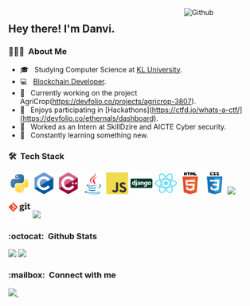 <img width="30%" align="right" alt="Github" src="https://user-images.githubusercontent.com/48678280/88862734-4903af80-d201-11ea-968b-9c939d88a37c.gif" />

<h2> Hey there! I'm Danvi.</h2>

<h3> 👨🏻‍💻 &nbsp;About Me </h3> 

- 🎓 &nbsp; Studying Computer Science at [KL University](https://www.kluniversity.in/).
- 💻 &nbsp; [Blockchain Developer](https://devfolio.co/@danvisai).
- 🚖 &nbsp; Currently working on the project AgriCrop(https://devfolio.co/projects/agricrop-3807).
- 🚩 &nbsp; Enjoys participating in [Hackathons](https://ctfd.io/whats-a-ctf/](https://devfolio.co/ethernals/dashboard).
- 💼 &nbsp; Worked as an Intern at SkillDzire and AICTE Cyber security.
- 🌱 &nbsp; Constantly learning something new.

<h3> 🛠 &nbsp;Tech Stack</h3>
<p align= "left">

<!-- Python -->
<img width="45" src="https://raw.githubusercontent.com/devicons/devicon/master/icons/python/python-original.svg">
<!-- C -->
<img width="45" src="https://raw.githubusercontent.com/devicons/devicon/master/icons/c/c-original.svg">
<!-- C++ -->
<img width="45" src="https://raw.githubusercontent.com/devicons/devicon/master/icons/cplusplus/cplusplus-original.svg">
<!-- Java -->
<img width="45" src="https://raw.githubusercontent.com/devicons/devicon/master/icons/java/java-original.svg">
<!-- Javascript -->
<img width="45" src="https://raw.githubusercontent.com/devicons/devicon/master/icons/javascript/javascript-original.svg">
<!-- Django -->
<img width="45" src="https://raw.githubusercontent.com/devicons/devicon/master/icons/django/django-original.svg">
<!-- React -->
<img width="45" src="https://raw.githubusercontent.com/devicons/devicon/master/icons/react/react-original.svg">
<!-- HTML5 -->
<img width="45" src="https://raw.githubusercontent.com/devicons/devicon/master/icons/html5/html5-original-wordmark.svg">
<!-- CSS3 -->
<img width="45" src="https://raw.githubusercontent.com/devicons/devicon/master/icons/css3/css3-original-wordmark.svg">
<!-- Solidity -->
<img width="45" src="https://cdn.jsdelivr.net/gh/devicons/devicon/icons/solidity/solidity-original.svg" />          
<!-- Git -->
<img width="45" src="https://raw.githubusercontent.com/devicons/devicon/master/icons/git/git-original-wordmark.svg">
<!-- VSCode -->
<img width="45" src="https://www.vectorlogo.zone/logos/visualstudio_code/visualstudio_code-icon.svg">

<h3>:octocat: &nbsp;Github Stats</h3>
<img height="180em" src="https://github-readme-stats.vercel.app/api?username=danvisai&include_all_commits=true&show_icons=true&bg_color=70,36D1DC,5B86E5&title_color=fff&text_color=fff&icon_color=fff"/>

<img height="180em" src="https://github-readme-stats.vercel.app/api/top-langs/?username=danvisai&layout=compact&bg_color=30,36D1DC,5B86E5&title_color=fff&text_color=fff" />

<h3>:mailbox: &nbsp;Connect with me</h3>

<a href="(https://www.linkedin.com/in/s-danvi-sai-sapthasw-reddy-4856b8208/)" > <img width= "45" src="https://www.vectorlogo.zone/logos/linkedin/linkedin-tile.svg"> </a> &nbsp;
